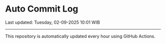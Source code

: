 # Auto Commit Log

Last updated: Tuesday, 02-09-2025 10:01 WIB

---

This repository is automatically updated every hour using GitHub Actions.
